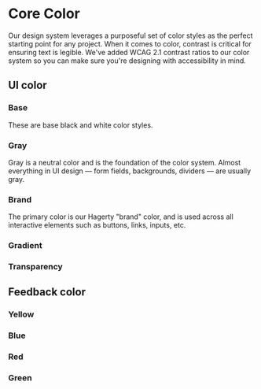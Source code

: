 <script setup>
  import { MSRDocColor } from '../index'
  import { colorBase, colorGray, colorGradient, colorTransparency, colorYellow, colorBlue, colorRed, colorGreen, colorBrand } from './src/_color.js';
  // import colorPalette from '../../sd-input/src/figma/core.json';
  // import { MSRDocColor } from '../../index';
  // const basePalette = x
  // <div v-for="x in colorPalette.color.gray">
    //{{
    //x.value
  //}}</div>
</script>

# Core Color

Our design system leverages a purposeful set of color styles as the perfect starting point for any project. When it comes to color, contrast is critical for ensuring text is legible. We've added WCAG 2.1 contrast ratios to our color system so you can make sure you're designing with accessibility in mind.

## UI color

### Base

These are base black and white color styles.

<MSRDocColor :data="colorBase" />

### Gray

Gray is a neutral color and is the foundation of the color system. Almost everything in UI design — form fields, backgrounds, dividers — are usually gray.

<MSRDocColor :data="colorGray" />

### Brand

The primary color is our Hagerty "brand" color, and is used across all interactive elements such as buttons, links, inputs, etc.

<MSRDocColor :data="colorBrand" />

### Gradient

<MSRDocColor :data="colorGradient"/>

### Transparency

<MSRDocColor :data="colorTransparency" checker />

## Feedback color

### Yellow

<MSRDocColor :data="colorYellow" />

### Blue

<MSRDocColor :data="colorBlue" />

### Red

<MSRDocColor :data="colorRed" />

### Green

<MSRDocColor :data="colorGreen" />
